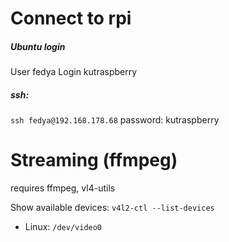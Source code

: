 
# Connect to rpi

##### Ubuntu login
User fedya
Login kutraspberry

##### ssh:
`ssh fedya@192.168.178.68`
password: kutraspberry


# Streaming (ffmpeg)
requires ffmpeg, vl4-utils

Show available devices: `v4l2-ctl --list-devices`
- Linux: `/dev/video0`
